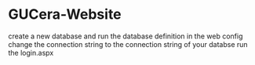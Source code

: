 # GUCera-Website
create a new database and run the database definition 
in the web config change the connection string to the connection string of your databse 
run the login.aspx 

